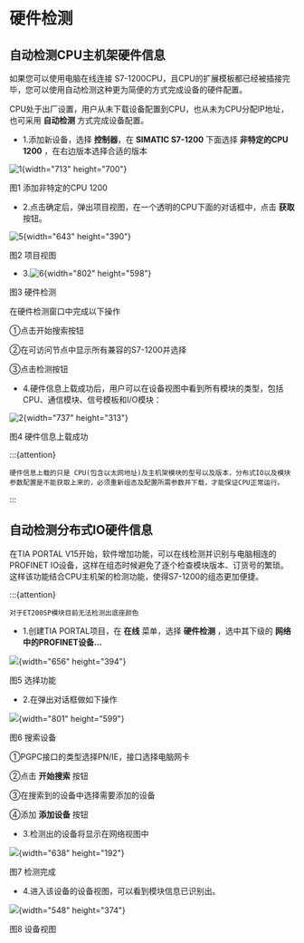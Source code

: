 # 硬件检测

## 自动检测CPU主机架硬件信息

如果您可以使用电脑在线连接
S7-1200CPU，且CPU的扩展模板都已经被插接完毕，您可以使用自动检测这种更为简便的方式完成设备的硬件配置。

CPU处于出厂设置，用户从未下载设备配置到CPU，也从未为CPU分配IP地址，也可采用 **自动检测** 方式完成设备配置。

* 1.添加新设备，选择 **控制器**，在 **SIMATIC S7-1200** 下面选择 **非特定的CPU 1200** ，在右边版本选择合适的版本

![1](images/6-1.png){width="713" height="700"}

图1 添加非特定的CPU 1200

* 2.点击确定后，弹出项目视图，在一个透明的CPU下面的对话框中，点击 **获取** 按钮。

![5](images/6-2.png){width="643" height="390"}

图2 项目视图

* 3.![6](images/6-3.png){width="802" height="598"}

图3 硬件检测

在硬件检测窗口中完成以下操作

①点击开始搜索按钮

②在可访问节点中显示所有兼容的S7-1200并选择

③点击检测按钮

* 4.硬件信息上载成功后，用户可以在设备视图中看到所有模块的类型，包括CPU、通信模块、信号模板和I/O模块：

![2](images/6-4.png){width="737" height="313"}

图4 硬件信息上载成功

:::{attention}

    硬件信息上载的只是 CPU(包含以太网地址)及主机架模块的型号以及版本，分布式IO以及模块参数配置是不能获取上来的，必须重新组态及配置所需参数并下载，才能保证CPU正常运行。
:::

## 自动检测分布式IO硬件信息

在TIA PORTAL
V15开始，软件增加功能，可以在线检测并识别与电脑相连的PROFINET
IO设备，这样在组态时候避免了逐个检查模块版本、订货号的繁琐。这样该功能结合CPU主机架的检测功能，使得S7-1200的组态更加便捷。

:::{attention}

    对于ET200SP模块目前无法检测出底座颜色

* 1.创建TIA
PORTAL项目，在 **在线** 菜单，选择 **硬件检测** ，选中其下级的 **网络中的PROFINET设备\...**

![](images/6-5.png){width="656" height="394"}

图5 选择功能

* 2.在弹出对话框做如下操作

![](images/6-6.png){width="801" height="599"}

图6 搜索设备

①PGPC接口的类型选择PN/IE，接口选择电脑网卡

②点击 **开始搜索** 按钮

③在搜索到的设备中选择需要添加的设备

④添加 **添加设备** 按钮

* 3.检测出的设备将显示在网络视图中

![](images/6-7.png){width="638" height="192"}

图7 检测完成

* 4.进入该设备的设备视图，可以看到模块信息已识别出。

![](images/6-8.png){width="548" height="374"}

图8 设备视图
